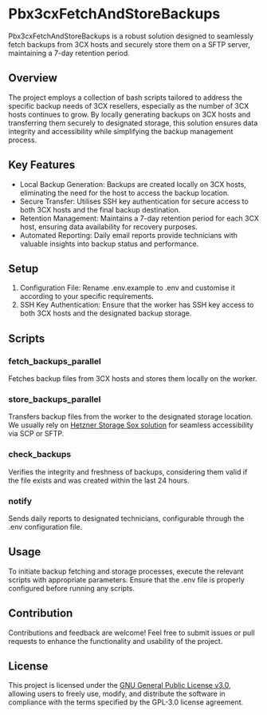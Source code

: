 # Pbx3cxFetchAndStoreBackups

Pbx3cxFetchAndStoreBackups is a robust solution designed to seamlessly fetch backups from 3CX hosts and securely store them on a SFTP server, maintaining a 7-day retention period.

## Overview

The project employs a collection of bash scripts tailored to address the specific backup needs of 3CX resellers, especially as the number of 3CX hosts continues to grow. By locally generating backups on 3CX hosts and transferring them securely to designated storage, this solution ensures data integrity and accessibility while simplifying the backup management process.

## Key Features

- Local Backup Generation: Backups are created locally on 3CX hosts, eliminating the need for the host to access the backup location.
- Secure Transfer: Utilises SSH key authentication for secure access to both 3CX hosts and the final backup destination.
- Retention Management: Maintains a 7-day retention period for each 3CX host, ensuring data availability for recovery purposes.
- Automated Reporting: Daily email reports provide technicians with valuable insights into backup status and performance.

## Setup

1. Configuration File: Rename .env.example to .env and customise it according to your specific requirements.
2. SSH Key Authentication: Ensure that the worker has SSH key access to both 3CX hosts and the designated backup storage.

## Scripts

### fetch_backups_parallel

Fetches backup files from 3CX hosts and stores them locally on the worker.

### store_backups_parallel

Transfers backup files from the worker to the designated storage location.
We usually rely on [Hetzner Storage Sox solution](https://www.hetzner.com/storage/storage-box/) for seamless accessibility via SCP or SFTP.

### check_backups

Verifies the integrity and freshness of backups, considering them valid if the file exists and was created within the last 24 hours.

### notify

Sends daily reports to designated technicians, configurable through the .env configuration file.

## Usage

To initiate backup fetching and storage processes, execute the relevant scripts with appropriate parameters. Ensure that the .env file is properly configured before running any scripts.

## Contribution

Contributions and feedback are welcome! Feel free to submit issues or pull requests to enhance the functionality and usability of the project.

## License

This project is licensed under the [GNU General Public License v3.0](https://www.gnu.org/licenses/gpl-3.0.en.html), allowing users to freely use, modify, and distribute the software in compliance with the terms specified by the GPL-3.0 license agreement.
